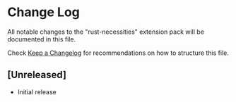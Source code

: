 # Change Log

All notable changes to the "rust-necessities" extension pack will be documented in this file.

Check [Keep a Changelog](http://keepachangelog.com/) for recommendations on how to structure this file.

## [Unreleased]

- Initial release
